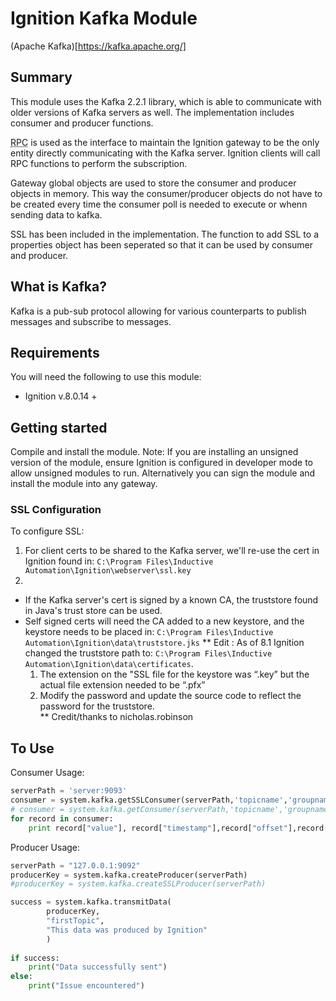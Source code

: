 # Ignition Kafka Module 
(Apache Kafka)[https://kafka.apache.org/]

## Summary 
This module uses the Kafka 2.2.1 library, which is able to communicate with older versions of Kafka servers as well. The implementation includes consumer and producer functions.

<abbr title="Remote Procedure Call">RPC</abbr> is used as the interface to maintain the Ignition gateway to be the only entity directly communicating with the Kafka server. Ignition clients will call RPC functions to perform the subscription.

Gateway global objects are used to store the consumer and producer objects in memory. This way the consumer/producer objects do not have to be created every time the consumer poll is needed to execute or whenn sending data to kafka.

SSL has been included in the implementation.  The function to add SSL to a properties object has been seperated so that it can be used by consumer and producer.

## What is Kafka?
Kafka is a pub-sub protocol allowing for various counterparts to publish messages and subscribe to messages. 


## Requirements
You will need the following to use this module:

 - Ignition v.8.0.14 +

## Getting started
Compile and install the module.
Note: If you are installing an unsigned version of the module, ensure Ignition is configured in developer mode to allow unsigned modules to run. Alternatively you can sign the module and install the module into any gateway.

### SSL Configuration
To configure SSL:
1. For client certs to be shared to the Kafka server, we'll re-use the cert in Ignition found in: `C:\Program Files\Inductive Automation\Ignition\webserver\ssl.key`
2. 
* If the Kafka server's cert is signed by a known CA, the truststore found in Java's trust store can be used. 
* Self signed certs will need the CA added to a new keystore, and the keystore needs to be placed in: `C:\Program Files\Inductive Automation\Ignition\data\truststore.jks`
** Edit : As of 8.1 Ignition changed the truststore path to: `C:\Program Files\Inductive Automation\Ignition\data\certificates`. 
   1. The extension on the "SSL file for the keystore was “.key” but the actual file extension needed to be “.pfx”
   2. Modify the password and update the source code to reflect the password for the truststore.  
** Credit/thanks to nicholas.robinson 


## To Use
Consumer Usage:
```python
serverPath = 'server:9093'
consumer = system.kafka.getSSLConsumer(serverPath,'topicname','groupname') # if SSL is desired
# consumer = system.kafka.getConsumer(serverPath,'topicname','groupname') # If ssl is not required
for record in consumer:
	print record["value"], record["timestamp"],record["offset"],record["key"],record["partition"]
```

Producer Usage:
```python
serverPath = "127.0.0.1:9092"
producerKey = system.kafka.createProducer(serverPath)
#producerKey = system.kafka.createSSLProducer(serverPath)

success = system.kafka.transmitData(
		producerKey,
		"firstTopic",
		"This data was produced by Ignition"
		)
				
if success:
	print("Data successfully sent")		
else:
	print("Issue encountered")	

```
